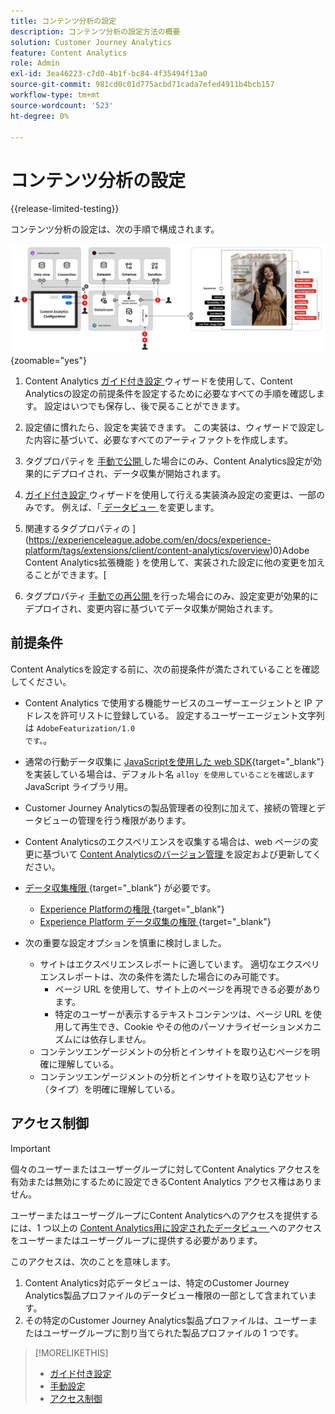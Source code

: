 ```yaml
---
title: コンテンツ分析の設定
description: コンテンツ分析の設定方法の概要
solution: Customer Journey Analytics
feature: Content Analytics
role: Admin
exl-id: 3ea46223-c7d0-4b1f-bc84-4f35494f13a0
source-git-commit: 981cd0c01d775acbd71cada7efed4911b4bcb157
workflow-type: tm+mt
source-wordcount: '523'
ht-degree: 0%

---
```


# コンテンツ分析の設定

{{release-limited-testing}}


コンテンツ分析の設定は、次の手順で構成されます。

![ コンテンツ分析の設定 ](../assets/aca-configuration.svg){zoomable="yes"}

1. Content Analytics [ ガイド付き設定 ](guided.md) ウィザードを使用して、Content Analyticsの設定の前提条件を設定するために必要なすべての手順を確認します。 設定はいつでも保存し、後で戻ることができます。
1. 設定値に慣れたら、設定を実装できます。 この実装は、ウィザードで設定した内容に基づいて、必要なすべてのアーティファクトを作成します。
1. タグプロパティを [ 手動で公開 ](manual.md) した場合にのみ、Content Analytics設定が効果的にデプロイされ、データ収集が開始されます。

1. [ ガイド付き設定 ](guided.md) ウィザードを使用して行える実装済み設定の変更は、一部のみです。 例えば、「[ データビュー ](/help/data-views/data-views.md) を変更します。
1. 関連するタグプロパティの ](https://experienceleague.adobe.com/en/docs/experience-platform/tags/extensions/client/content-analytics/overview)0}Adobe Content Analytics拡張機能 } を使用して、実装された設定に他の変更を加えることができます。[
1. タグプロパティ [ 手動での再公開 ](manual.md) を行った場合にのみ、設定変更が効果的にデプロイされ、変更内容に基づいてデータ収集が開始されます。


## 前提条件

Content Analyticsを設定する前に、次の前提条件が満たされていることを確認してください。

* Content Analytics で使用する機能サービスのユーザーエージェントと IP アドレスを許可リストに登録している。 設定するユーザーエージェント文字列は <code>AdobeFeaturization/1.0 です。</code>。
* 通常の行動データ収集に [JavaScriptを使用した web SDK](https://experienceleague.adobe.com/en/docs/experience-platform/web-sdk/install/library){target="_blank"} を実装している場合は、デフォルト名 <code>alloy を使用していることを確認します</code> JavaScript ライブラリ用。
* Customer Journey Analyticsの製品管理者の役割に加えて、接続の管理とデータビューの管理を行う権限があります。
* Content Analyticsのエクスペリエンスを収集する場合は、web ページの変更に基づいて [Content Analyticsのバージョン管理 ](manual.md#versioning) を設定および更新してください。
* [ データ収集権限 ](https://experienceleague.adobe.com/en/docs/experience-platform/collection/permissions){target="_blank"} が必要です。
   * [Experience Platformの権限 ](https://experienceleague.adobe.com/en/docs/experience-platform/collection/permissions#adobe-experience-platform-permissions){target="_blank"}
   * [Experience Platform データ収集の権限 ](https://experienceleague.adobe.com/en/docs/experience-platform/collection/permissions#adobe-experience-platform-data-collection-permissions){target="_blank"}
* 次の重要な設定オプションを慎重に検討しました。

   * サイトはエクスペリエンスレポートに適しています。 適切なエクスペリエンスレポートは、次の条件を満たした場合にのみ可能です。
      * ページ URL を使用して、サイト上のページを再現できる必要があります。
      * 特定のユーザーが表示するテキストコンテンツは、ページ URL を使用して再生でき、Cookie やその他のパーソナライゼーションメカニズムには依存しません。
   * コンテンツエンゲージメントの分析とインサイトを取り込むページを明確に理解している。
   * コンテンツエンゲージメントの分析とインサイトを取り込むアセット（タイプ）を明確に理解している。


## アクセス制御

>[!IMPORTANT]
>
>個々のユーザーまたはユーザーグループに対してContent Analytics アクセスを有効または無効にするために設定できるContent Analytics アクセス権はありません。
>

ユーザーまたはユーザーグループにContent Analyticsへのアクセスを提供するには、1 つ以上の [Content Analytics用に設定されたデータビュー ](guided.md#data-view) へのアクセスをユーザーまたはユーザーグループに提供する必要があります。

このアクセスは、次のことを意味します。

1. Content Analytics対応データビューは、特定のCustomer Journey Analytics製品プロファイルのデータビュー権限の一部として含まれています。
1. その特定のCustomer Journey Analytics製品プロファイルは、ユーザーまたはユーザーグループに割り当てられた製品プロファイルの 1 つです。

>[!MORELIKETHIS]
>
>* [ ガイド付き設定 ](guided.md)
>* [ 手動設定 ](manual.md)
>* [アクセス制御](/help/technotes/access-control.md)
>
